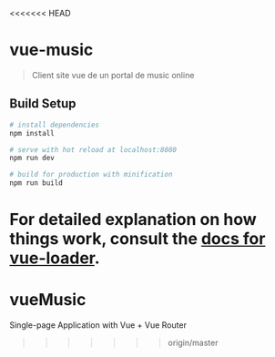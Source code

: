<<<<<<< HEAD
# vue-music

> Client site vue de un portal de music online

## Build Setup

``` bash
# install dependencies
npm install

# serve with hot reload at localhost:8080
npm run dev

# build for production with minification
npm run build
```

For detailed explanation on how things work, consult the [docs for vue-loader](http://vuejs.github.io/vue-loader).
=======
# vueMusic
Single-page Application with Vue + Vue Router
>>>>>>> origin/master
